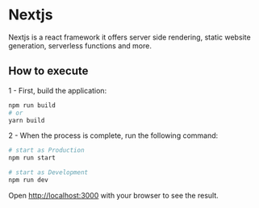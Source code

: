 # Nextjs

Nextjs is a react framework it offers server side rendering, static website generation, serverless functions and more.

## How to execute

1 - First, build the application:

```bash
npm run build
# or
yarn build
```

2 - When the process is complete, run the following command:

```bash
# start as Production
npm run start

# start as Development
npm run dev
```

Open [http://localhost:3000](http://localhost:3000) with your browser to see the result.
